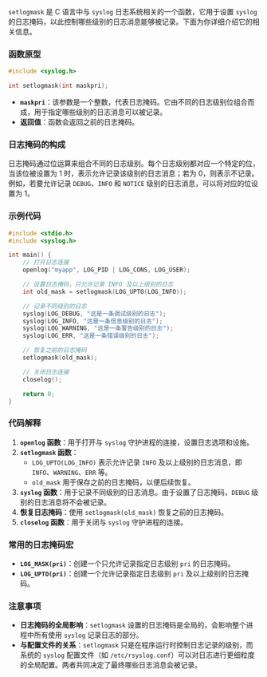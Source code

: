 `setlogmask` 是 C 语言中与 `syslog` 日志系统相关的一个函数，它用于设置 `syslog` 的日志掩码，以此控制哪些级别的日志消息能够被记录。下面为你详细介绍它的相关信息。

### 函数原型
```c
#include <syslog.h>

int setlogmask(int maskpri);
```
- **`maskpri`**：该参数是一个整数，代表日志掩码。它由不同的日志级别位组合而成，用于指定哪些级别的日志消息可以被记录。
- **返回值**：函数会返回之前的日志掩码。

### 日志掩码的构成
日志掩码通过位运算来组合不同的日志级别。每个日志级别都对应一个特定的位，当该位被设置为 1 时，表示允许记录该级别的日志消息；若为 0，则表示不记录。例如，若要允许记录 `DEBUG`、`INFO` 和 `NOTICE` 级别的日志消息，可以将对应的位设置为 1。

### 示例代码
```c
#include <stdio.h>
#include <syslog.h>

int main() {
    // 打开日志连接
    openlog("myapp", LOG_PID | LOG_CONS, LOG_USER);

    // 设置日志掩码，只允许记录 INFO 及以上级别的日志
    int old_mask = setlogmask(LOG_UPTO(LOG_INFO));

    // 记录不同级别的日志
    syslog(LOG_DEBUG, "这是一条调试级别的日志");
    syslog(LOG_INFO, "这是一条信息级别的日志");
    syslog(LOG_WARNING, "这是一条警告级别的日志");
    syslog(LOG_ERR, "这是一条错误级别的日志");

    // 恢复之前的日志掩码
    setlogmask(old_mask);

    // 关闭日志连接
    closelog();

    return 0;
}
```

### 代码解释
1. **`openlog` 函数**：用于打开与 `syslog` 守护进程的连接，设置日志选项和设施。
2. **`setlogmask` 函数**：
    - `LOG_UPTO(LOG_INFO)` 表示允许记录 `INFO` 及以上级别的日志消息，即 `INFO`、`WARNING`、`ERR` 等。
    - `old_mask` 用于保存之前的日志掩码，以便后续恢复。
3. **`syslog` 函数**：用于记录不同级别的日志消息。由于设置了日志掩码，`DEBUG` 级别的日志消息将不会被记录。
4. **恢复日志掩码**：使用 `setlogmask(old_mask)` 恢复之前的日志掩码。
5. **`closelog` 函数**：用于关闭与 `syslog` 守护进程的连接。

### 常用的日志掩码宏
- **`LOG_MASK(pri)`**：创建一个只允许记录指定日志级别 `pri` 的日志掩码。
- **`LOG_UPTO(pri)`**：创建一个允许记录指定日志级别 `pri` 及以上级别的日志掩码。

### 注意事项
- **日志掩码的全局影响**：`setlogmask` 设置的日志掩码是全局的，会影响整个进程中所有使用 `syslog` 记录日志的部分。
- **与配置文件的关系**：`setlogmask` 只是在程序运行时控制日志记录的级别，而系统的 `syslog` 配置文件（如 `/etc/rsyslog.conf`）可以对日志进行更细粒度的全局配置。两者共同决定了最终哪些日志消息会被记录。 